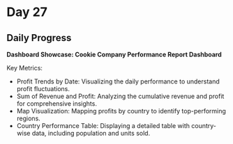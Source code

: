 # Day 27

## Daily Progress

**Dashboard Showcase: Cookie Company Performance Report Dashboard**

Key Metrics:
- Profit Trends by Date: Visualizing the daily performance to understand profit fluctuations.
- Sum of Revenue and Profit: Analyzing the cumulative revenue and profit for comprehensive insights.
- Map Visualization: Mapping profits by country to identify top-performing regions.
- Country Performance Table: Displaying a detailed table with country-wise data, including population and units sold.

